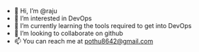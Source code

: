 - 👋 Hi, I’m @raju
- 👀 I’m interested in DevOps 
- 🌱 I’m currently learning the tools required to get into DevOps
- 💞️ I’m looking to collaborate on github
- 📫 You can reach me at pothu8642@gmail.com

<!---
ganipr/ganipr is a ✨ special ✨ repository because its `README.md` (this file) appears on your GitHub profile.
You can click the Preview link to take a look at your changes.
--->
